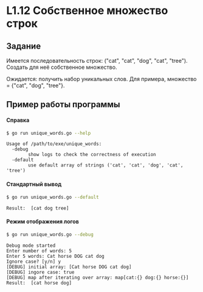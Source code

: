 # L1.12 Собственное множество строк
## Задание
Имеется последовательность строк: ("cat", "cat", "dog", "cat", "tree"). Создать для неё собственное множество.

Ожидается: получить набор уникальных слов. Для примера, множество = {"cat", "dog", "tree"}.
## Пример работы программы
#### Справка
```bash
$ go run unique_words.go --help
```
```
Usage of /path/to/exe/unique_words:
  -debug
    	show logs to check the correctness of execution
  -default
    	use default array of strings ('cat', 'cat', 'dog', 'cat', 'tree')

```

#### Стандартный вывод 
```bash
$ go run unique_words.go --default
```
```
Result:  [cat dog tree]
```

#### Режим отображения логов
```bash 
$ go run unique_words.go --debug
```
```
Debug mode started
Enter number of words: 5
Enter 5 words: Cat horse DOG cat dog
Ignore case? [y/n] y
[DEBUG] initial array: [Cat horse DOG cat dog]
[DEBUG] ingore case: true
[DEBUG] map after iterating over array: map[cat:{} dog:{} horse:{}]
Result:  [cat horse dog]
```

